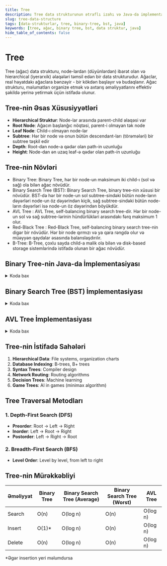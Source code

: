 ```yaml
---
title: Tree
description: Tree data strukturunun ətraflı izahı və Java-da implementasiyası
slug: tree-data-structure
tags: [data-strukturlar, tree, binary-tree, bst, java]
keywords: [tree, ağac, binary tree, bst, data struktur, java]
hide_table_of_contents: false
---
```


# Tree

Tree (ağac) data strukturu, node-lardan (düyünlərdən) ibarət olan və hierarchical (iyerarxik) əlaqələri təmsil edən bir data strukturudur. Ağaclar, real həyatdakı ağaclara bənzəyir - bir kökdən başlayır və budaqlanır. Ağac strukturu, məlumatları organize etmək və axtarış əməliyyatlarını effektiv şəkildə yerinə yetirmək üçün istifadə olunur.

## Tree-nin Əsas Xüsusiyyətləri

- **Hierarchical Struktur**: Node-lar arasında parent-child əlaqəsi var
- **Root Node**: Ağacın başlanğıc nöqtəsi, parent-i olmayan tək node
- **Leaf Node**: Child-ı olmayan node-lar
- **Subtree**: Hər bir node və onun bütün descendant-ları (törəmələri) bir subtree təşkil edir
- **Depth**: Root-dan node-a qədər olan path-in uzunluğu
- **Height**: Node-dan ən uzaq leaf-ə qədər olan path-in uzunluğu

## Tree-nin Növləri

- Binary Tree: Binary Tree, hər bir node-un maksimum iki child-ı (sol və sağ) ola bilən ağac növüdür.
- Binary Search Tree (BST): Binary Search Tree, binary tree-nin xüsusi bir növüdür. BST-də hər bir node-un sol subtree-sindəki bütün node-ların dəyərləri node-un öz dəyərindən kiçik, sağ subtree-sindəki bütün node-ların dəyərləri isə node-un öz dəyərindən böyükdür.
- AVL Tree : AVL Tree, self-balancing binary search tree-dir. Hər bir node-un sol və sağ subtree-lərinin hündürlükləri arasındakı fərq maksimum 1 olur.
- Red-Black Tree : Red-Black Tree, self-balancing binary search tree-nin digər bir növüdür. Hər bir node qırmızı və ya qara rəngdə olur və müəyyən qaydalar əsasında balanslaşdırılır.
- B-Tree: B-Tree, çoxlu sayda child-a malik ola bilən və disk-based storage sistemlərində istifadə olunan bir ağac növüdür.

## Binary Tree-nin Java-da İmplementasiyası

<details>
<summary>Koda bax</summary>

```java
public class BinaryTree {
    // Node class
    static class Node {
        int data;
        Node left;
        Node right;
        
        public Node(int data) {
            this.data = data;
            this.left = null;
            this.right = null;
        }
    }
    
    // Root node
    private Node root;
    
    // Constructor
    public BinaryTree() {
        root = null;
    }
    
    // Binary Tree yaratmaq
    public void createBinaryTree() {
        root = new Node(1);
        root.left = new Node(2);
        root.right = new Node(3);
        root.left.left = new Node(4);
        root.left.right = new Node(5);
        root.right.left = new Node(6);
        root.right.right = new Node(7);
    }
    
    // Preorder Traversal: Root -> Left -> Right
    public void preorderTraversal(Node node) {
        if (node == null) {
            return;
        }
        
        System.out.print(node.data + " ");
        preorderTraversal(node.left);
        preorderTraversal(node.right);
    }
    
    // Inorder Traversal: Left -> Root -> Right
    public void inorderTraversal(Node node) {
        if (node == null) {
            return;
        }
        
        inorderTraversal(node.left);
        System.out.print(node.data + " ");
        inorderTraversal(node.right);
    }
    
    // Postorder Traversal: Left -> Right -> Root
    public void postorderTraversal(Node node) {
        if (node == null) {
            return;
        }
        
        postorderTraversal(node.left);
        postorderTraversal(node.right);
        System.out.print(node.data + " ");
    }
    
    // Level Order Traversal (BFS)
    public void levelOrderTraversal() {
        if (root == null) {
            return;
        }
        
        java.util.Queue<Node> queue = new java.util.LinkedList<>();
        queue.add(root);
        
        while (!queue.isEmpty()) {
            Node current = queue.poll();
            System.out.print(current.data + " ");
            
            if (current.left != null) {
                queue.add(current.left);
            }
            
            if (current.right != null) {
                queue.add(current.right);
            }
        }
    }
    
    // Ağacın hündürlüyünü hesablamaq
    public int height(Node node) {
        if (node == null) {
            return 0;
        }
        
        int leftHeight = height(node.left);
        int rightHeight = height(node.right);
        
        return Math.max(leftHeight, rightHeight) + 1;
    }
    
    // Node-ların sayını hesablamaq
    public int countNodes(Node node) {
        if (node == null) {
            return 0;
        }
        
        return 1 + countNodes(node.left) + countNodes(node.right);
    }
    
    // Leaf node-ların sayını hesablamaq
    public int countLeafNodes(Node node) {
        if (node == null) {
            return 0;
        }
        
        if (node.left == null && node.right == null) {
            return 1;
        }
        
        return countLeafNodes(node.left) + countLeafNodes(node.right);
    }
    
    // Main method
    public static void main(String[] args) {
        BinaryTree tree = new BinaryTree();
        tree.createBinaryTree();
        
        System.out.println("Preorder Traversal:");
        tree.preorderTraversal(tree.root);
        System.out.println("\n");
        
        System.out.println("Inorder Traversal:");
        tree.inorderTraversal(tree.root);
        System.out.println("\n");
        
        System.out.println("Postorder Traversal:");
        tree.postorderTraversal(tree.root);
        System.out.println("\n");
        
        System.out.println("Level Order Traversal:");
        tree.levelOrderTraversal();
        System.out.println("\n");
        
        System.out.println("Height of the tree: " + tree.height(tree.root));
        System.out.println("Number of nodes: " + tree.countNodes(tree.root));
        System.out.println("Number of leaf nodes: " + tree.countLeafNodes(tree.root));
    }
}
```
</details>

## Binary Search Tree (BST) İmplementasiyası

<details>
<summary>Koda bax</summary>

```java
public class BinarySearchTree {
    // Node class
    static class Node {
        int data;
        Node left;
        Node right;
        
        public Node(int data) {
            this.data = data;
            this.left = null;
            this.right = null;
        }
    }
    
    // Root node
    private Node root;
    
    // Constructor
    public BinarySearchTree() {
        root = null;
    }
    
    // BST-yə node əlavə etmək
    public void insert(int data) {
        root = insertRec(root, data);
    }
    
    private Node insertRec(Node root, int data) {
        if (root == null) {
            root = new Node(data);
            return root;
        }
        
        if (data < root.data) {
            root.left = insertRec(root.left, data);
        } else if (data > root.data) {
            root.right = insertRec(root.right, data);
        }
        
        return root;
    }
    
    // BST-də axtarış
    public boolean search(int data) {
        return searchRec(root, data);
    }
    
    private boolean searchRec(Node root, int data) {
        if (root == null) {
            return false;
        }
        
        if (root.data == data) {
            return true;
        }
        
        if (data < root.data) {
            return searchRec(root.left, data);
        }
        
        return searchRec(root.right, data);
    }
    
    // BST-dən node silmək
    public void delete(int data) {
        root = deleteRec(root, data);
    }
    
    private Node deleteRec(Node root, int data) {
        if (root == null) {
            return root;
        }
        
        if (data < root.data) {
            root.left = deleteRec(root.left, data);
        } else if (data > root.data) {
            root.right = deleteRec(root.right, data);
        } else {
            // Node-un bir və ya heç bir child-ı yoxdur
            if (root.left == null) {
                return root.right;
            } else if (root.right == null) {
                return root.left;
            }
            
            // Node-un iki child-ı var
            // Sağ subtree-dəki ən kiçik dəyəri tapırıq (inorder successor)
            root.data = minValue(root.right);
            
            // Inorder successor-u silirik
            root.right = deleteRec(root.right, root.data);
        }
        
        return root;
    }
    
    private int minValue(Node root) {
        int minValue = root.data;
        while (root.left != null) {
            minValue = root.left.data;
            root = root.left;
        }
        return minValue;
    }
    
    // Inorder Traversal
    public void inorderTraversal() {
        inorderRec(root);
        System.out.println();
    }
    
    private void inorderRec(Node root) {
        if (root != null) {
            inorderRec(root.left);
            System.out.print(root.data + " ");
            inorderRec(root.right);
        }
    }
    
    // Main method
    public static void main(String[] args) {
        BinarySearchTree bst = new BinarySearchTree();
        
        // BST yaratmaq
        bst.insert(50);
        bst.insert(30);
        bst.insert(20);
        bst.insert(40);
        bst.insert(70);
        bst.insert(60);
        bst.insert(80);
        
        System.out.println("Inorder traversal of the BST:");
        bst.inorderTraversal();
        
        System.out.println("Search for 40: " + bst.search(40));
        System.out.println("Search for 100: " + bst.search(100));
        
        System.out.println("Delete 20");
        bst.delete(20);
        System.out.println("Inorder traversal after deleting 20:");
        bst.inorderTraversal();
        
        System.out.println("Delete 30");
        bst.delete(30);
        System.out.println("Inorder traversal after deleting 30:");
        bst.inorderTraversal();
        
        System.out.println("Delete 50");
        bst.delete(50);
        System.out.println("Inorder traversal after deleting 50:");
        bst.inorderTraversal();
    }
}
```
</details>

## AVL Tree İmplementasiyası

<details>
<summary>Koda bax</summary>

```java
public class AVLTree {
    // Node class
    static class Node {
        int data;
        Node left;
        Node right;
        int height;
        
        public Node(int data) {
            this.data = data;
            this.left = null;
            this.right = null;
            this.height = 1; // Yeni node-un hündürlüyü 1-dir
        }
    }
    
    // Root node
    private Node root;
    
    // Constructor
    public AVLTree() {
        root = null;
    }
    
    // Node-un hündürlüyünü əldə etmək
    private int height(Node node) {
        if (node == null) {
            return 0;
        }
        return node.height;
    }
    
    // Balance factor-u hesablamaq
    private int getBalanceFactor(Node node) {
        if (node == null) {
            return 0;
        }
        return height(node.left) - height(node.right);
    }
    
    // Right rotation
    private Node rightRotate(Node y) {
        Node x = y.left;
        Node T2 = x.right;
        
        // Rotation
        x.right = y;
        y.left = T2;
        
        // Hündürlükləri yeniləmək
        y.height = Math.max(height(y.left), height(y.right)) + 1;
        x.height = Math.max(height(x.left), height(x.right)) + 1;
        
        return x;
    }
    
    // Left rotation
    private Node leftRotate(Node x) {
        Node y = x.right;
        Node T2 = y.left;
        
        // Rotation
        y.left = x;
        x.right = T2;
        
        // Hündürlükləri yeniləmək
        x.height = Math.max(height(x.left), height(x.right)) + 1;
        y.height = Math.max(height(y.left), height(y.right)) + 1;
        
        return y;
    }
    
    // AVL Tree-yə node əlavə etmək
    public void insert(int data) {
        root = insertRec(root, data);
    }
    
    private Node insertRec(Node node, int data) {
        // 1. Normal BST insertion
        if (node == null) {
            return new Node(data);
        }
        
        if (data < node.data) {
            node.left = insertRec(node.left, data);
        } else if (data > node.data) {
            node.right = insertRec(node.right, data);
        } else {
            // Duplicate keys are not allowed
            return node;
        }
        
        // 2. Hündürlüyü yeniləmək
        node.height = 1 + Math.max(height(node.left), height(node.right));
        
        // 3. Balance factor-u hesablamaq
        int balance = getBalanceFactor(node);
        
        // Left Left Case
        if (balance > 1 && data < node.left.data) {
            return rightRotate(node);
        }
        
        // Right Right Case
        if (balance < -1 && data > node.right.data) {
            return leftRotate(node);
        }
        
        // Left Right Case
        if (balance > 1 && data > node.left.data) {
            node.left = leftRotate(node.left);
            return rightRotate(node);
        }
        
        // Right Left Case
        if (balance < -1 && data < node.right.data) {
            node.right = rightRotate(node.right);
            return leftRotate(node);
        }
        
        return node;
    }
    
    // Inorder Traversal
    public void inorderTraversal() {
        inorderRec(root);
        System.out.println();
    }
    
    private void inorderRec(Node root) {
        if (root != null) {
            inorderRec(root.left);
            System.out.print(root.data + " ");
            inorderRec(root.right);
        }
    }
    
    // Main method
    public static void main(String[] args) {
        AVLTree tree = new AVLTree();
        
        // AVL Tree yaratmaq
        tree.insert(10);
        tree.insert(20);
        tree.insert(30);
        tree.insert(40);
        tree.insert(50);
        tree.insert(25);
        
        System.out.println("Inorder traversal of the AVL tree:");
        tree.inorderTraversal();
    }
}
```
</details>

## Tree-nin İstifadə Sahələri

1. **Hierarchical Data**: File systems, organization charts
2. **Database Indexing**: B-trees, B+ trees
3. **Syntax Trees**: Compiler design
4. **Network Routing**: Routing algorithms
5. **Decision Trees**: Machine learning
6. **Game Trees**: AI in games (minimax algorithm)

## Tree Traversal Metodları

### 1. Depth-First Search (DFS)

- **Preorder**: Root -> Left -> Right
- **Inorder**: Left -> Root -> Right
- **Postorder**: Left -> Right -> Root

### 2. Breadth-First Search (BFS)

- **Level Order**: Level by level, from left to right

## Tree-nin Mürəkkəbliyi

| Əməliyyat | Binary Tree | Binary Search Tree (Average) | Binary Search Tree (Worst) | AVL Tree |
|-----------|-------------|------------------------------|----------------------------|----------|
| Search    | O(n)        | O(log n)                     | O(n)                       | O(log n) |
| Insert    | O(1)*       | O(log n)                     | O(n)                       | O(log n) |
| Delete    | O(n)        | O(log n)                     | O(n)                       | O(log n) |

*Əgər insertion yeri məlumdursa
